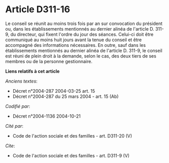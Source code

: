 # Article D311-16

Le conseil se réunit au moins trois fois par an sur convocation du président ou, dans les établissements mentionnés au
dernier alinéa de l'article D. 311-9, du directeur, qui fixent l'ordre du jour des séances. Celui-ci doit être communiqué au
moins huit jours avant la tenue du conseil et être accompagné des informations nécessaires. En outre, sauf dans les
établissements mentionnés au dernier alinéa de l'article D. 311-9, le conseil est réuni de plein droit à la demande, selon le
cas, des deux tiers de ses membres ou de la personne gestionnaire.

**Liens relatifs à cet article**

_Anciens textes_:

  - Décret n°2004-287 2004-03-25 art. 15
  - Décret n°2004-287 du 25 mars 2004 - art. 15 (Ab)

_Codifié par_:

  - Décret n°2004-1136 2004-10-21

_Cité par_:

  - Code de l'action sociale et des familles - art. D311-20 (V)

_Cite_:

  - Code de l'action sociale et des familles - art. D311-9 (V)
